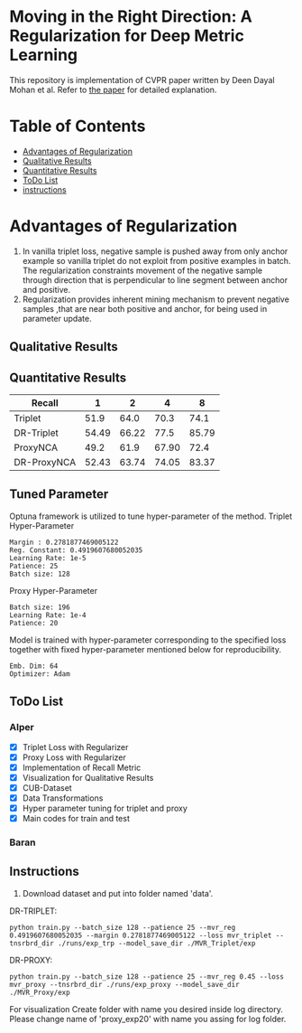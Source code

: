 # Moving in the Right Direction: A Regularization for Deep Metric Learning


This repository is implementation of CVPR paper written by Deen Dayal Mohan et al. 
Refer to [the paper](https://openaccess.thecvf.com/content_CVPR_2020/papers/Mohan_Moving_in_the_Right_Direction_A_Regularization_for_Deep_Metric_CVPR_2020_paper.pdf) for detailed explanation. 


# Table of Contents
* [Advantages of Regularization](#advantages-of-regularization)
* [Qualitative Results](#qualitative-results)
* [Quantitative Results](#quantitative-results)
* [ToDo List](#todo-list)
* [instructions](#instructions)


# Advantages of Regularization
1. In vanilla triplet loss, negative sample is pushed away from only anchor example so vanilla triplet do not exploit from positive examples in batch. The regularization constraints movement of the negative sample through direction that is perpendicular to line segment between anchor and positive.
2. Regularization provides inherent mining mechanism to prevent negative samples ,that are near both positive and anchor, for being used in parameter update.

## Qualitative Results

## Quantitative Results
| Recall | 1 | 2 | 4 | 8 |
|--------|---|---|---|---|
| Triplet|  51.9 | 64.0 | 70.3  | 74.1 | 
| DR-Triplet| 54.49 | 66.22 | 77.5 | 85.79 |
| ProxyNCA | 49.2 |61.9 | 67.90 | 72.4 |
| DR-ProxyNCA | 52.43 | 63.74 | 74.05 | 83.37 |


## Tuned Parameter


Optuna framework is utilized to tune hyper-parameter of the method. 
Triplet Hyper-Parameter 
```
Margin : 0.2781877469005122 
Reg. Constant: 0.4919607680052035
Learning Rate: 1e-5
Patience: 25
Batch size: 128 
```
Proxy Hyper-Parameter
```
Batch size: 196
Learning Rate: 1e-4
Patience: 20
```
Model is trained with hyper-parameter corresponding to the specified loss together with fixed hyper-parameter mentioned below for reproducibility.
```
Emb. Dim: 64 
Optimizer: Adam 
```

## ToDo List
### Alper
- [x] Triplet Loss with Regularizer
- [x] Proxy Loss with Regularizer
- [x] Implementation of Recall Metric
- [x] Visualization for Qualitative Results
- [x] CUB-Dataset 
- [x] Data Transformations
- [x] Hyper parameter tuning for triplet and proxy
- [x] Main codes for train and test

### Baran


## Instructions
1. Download dataset and put into folder named 'data'.

DR-TRIPLET:
```
python train.py --batch_size 128 --patience 25 --mvr_reg 0.4919607680052035 --margin 0.2781877469005122 --loss mvr_triplet --tnsrbrd_dir ./runs/exp_trp --model_save_dir ./MVR_Triplet/exp 
```
DR-PROXY:
```
python train.py --batch_size 128 --patience 25 --mvr_reg 0.45 --loss mvr_proxy --tnsrbrd_dir ./runs/exp_proxy --model_save_dir ./MVR_Proxy/exp 
```
For visualization
Create folder with name you desired inside log directory. Please change name of 'proxy_exp20' with name you assing for log folder. 
```
```

